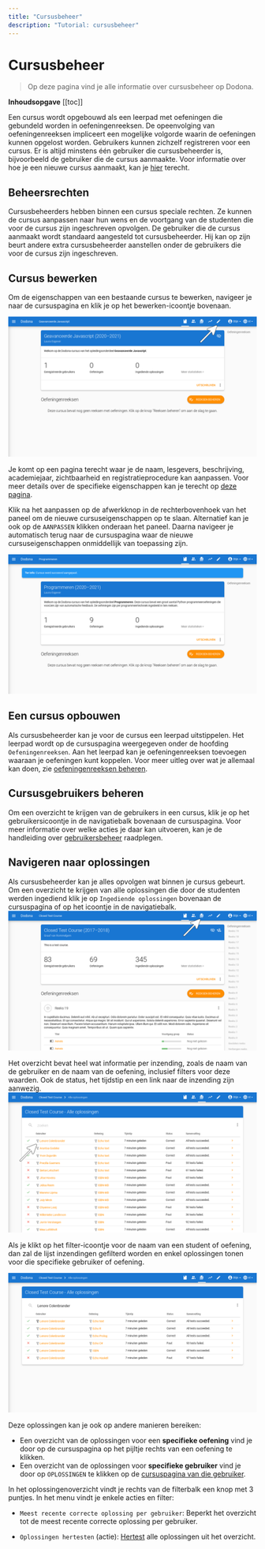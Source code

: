 ```yaml
---
title: "Cursusbeheer"
description: "Tutorial: cursusbeheer"
---
```


# Cursusbeheer
> Op deze pagina vind je alle informatie over cursusbeheer op Dodona.

**Inhoudsopgave**
[[toc]]

Een cursus wordt opgebouwd als een leerpad met oefeningen die gebundeld worden in oefeningenreeksen. De opeenvolging van oefeningenreeksen impliceert een mogelijke volgorde waarin de oefeningen kunnen opgelost worden. Gebruikers kunnen zichzelf registreren voor een cursus. Er is altijd minstens één gebruiker die cursusbeheerder is, bijvoorbeeld de gebruiker die de cursus aanmaakte. Voor informatie over hoe je een nieuwe cursus aanmaakt, kan je [hier](../creating-a-course) terecht.

## Beheersrechten

Cursusbeheerders hebben binnen een cursus speciale rechten. Ze kunnen de cursus aanpassen naar hun wens en de voortgang van de studenten die voor de cursus zijn ingeschreven opvolgen. De gebruiker die de cursus aanmaakt wordt standaard aangesteld tot cursusbeheerder. Hij kan op zijn beurt andere extra cursusbeheerder aanstellen onder de gebruikers die voor de cursus zijn ingeschreven.

## Cursus bewerken

Om de eigenschappen van een bestaande cursus te bewerken, navigeer je naar de cursuspagina en klik je op het bewerken-icoontje bovenaan.

![cursus bewerken knop](./staff.course_edit_button.png)

Je komt op een pagina terecht waar je de naam, lesgevers, beschrijving, academiejaar, zichtbaarheid en registratieprocedure kan aanpassen. Voor meer details over de specifieke eigenschappen kan je terecht op [deze pagina](../creating-a-course/#cursuseigenschappen).

Klik na het aanpassen op de afwerkknop in de rechterbovenhoek van het paneel om de nieuwe cursuseigenschappen op te slaan. Alternatief kan je ook op de `AANPASSEN` klikken onderaan het paneel. Daarna navigeer je automatisch terug naar de cursuspagina waar de nieuwe cursuseigenschappen onmiddellijk van toepassing zijn.

![image](./staff.course_after_edit.png)

## Een cursus opbouwen

Als cursusbeheerder kan je voor de cursus een leerpad uitstippelen. Het leerpad wordt op de cursuspagina weergegeven onder de hoofding `Oefeningenreeksen`. Aan het leerpad kan je oefeningenreeksen toevoegen waaraan je oefeningen kunt koppelen. Voor meer uitleg over wat je allemaal kan doen, zie [oefeningenreeksen beheren](../exercise-series-management).

## Cursusgebruikers beheren

Om een overzicht te krijgen van de gebruikers in een cursus, klik je op het gebruikersicoontje in de navigatiebalk bovenaan de cursuspagina. Voor meer informatie over welke acties je daar kan uitvoeren, kan je de handleiding over [gebruikersbeheer](../user-management) raadplegen.

## Navigeren naar oplossingen

Als cursusbeheerder kan je alles opvolgen wat binnen je cursus gebeurt. Om een overzicht te krijgen van alle oplossingen die door de studenten werden ingediend klik je op `Ingediende oplossingen` bovenaan de cursuspagina of op het icoontje in de navigatiebalk.
![cursus oplossingen link](./staff.course_submissions_link.png)

Het overzicht bevat heel wat informatie per inzending, zoals de naam van de gebruiker en de naam van de oefening, inclusief filters voor deze waarden. Ook de status, het tijdstip en een link naar de inzending zijn aanwezig.
![filter submissions](./staff.course_submissions_filter.png)

Als je klikt op het filter-icoontje voor de naam van een student of oefening, dan zal de lijst inzendingen gefilterd worden en enkel oplossingen tonen voor die specifieke gebruiker of oefening.

![filtered submissions](./staff.course_submissions_filtered.png)

Deze oplossingen kan je ook op andere manieren bereiken:

* Een overzicht van de oplossingen voor een **specifieke oefening** vind je door op de cursuspagina op het pijltje rechts van een oefening te klikken.
* Een overzicht van de oplossingen voor **specifieke gebruiker** vind je door op `OPLOSSINGEN` te klikken op de [cursuspagina van die gebruiker](../user-management/#studenten-opvolgen).

In het oplossingenoverzicht vindt je rechts van de filterbalk een knop met 3 puntjes. In het menu vindt je enkele acties en filter:

* `Meest recente correcte oplossing per gebruiker`: Beperkt het overzicht tot de meest recente correcte oplossing per gebruiker.

* `Oplossingen hertesten` (actie): [Hertest](../exercise-series-management/#oplossing-hertesten) alle oplossingen uit het overzicht.
